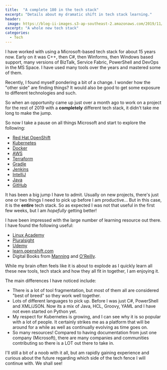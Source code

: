 ```yaml
---
title:  "A complete 180 in the tech stack"
excerpt: "Details about my dramatic shift in tech stack learning."
header:
 image: https://blog-ii-images.s3-ap-southeast-2.amazonaws.com/2019/11/new-tech-stack.jpg
excerpt: "A whole new tech stack"
categories: 
  - Tech
---
```


I have worked with using a Microsoft-based  tech stack for about 15 years now. Early on it was C++, then C#, then Winforms, then Windows based support, many versions of BizTalk, Service Fabric, PowerShell and DevOps in the MS Space. I have used many tools over the years and mastered some of them.

Recently, I found myself pondering a bit of a change. I wonder how the "other side" are finding things? It would also be good to get some exposure to different technologies and such.

So when an opportunity came up just over a month ago to work on a project for the rest of 2019 with a **completely** different tech stack, it didn't take me long to make the jump.

So now I take a pause on all things Microsoft and start to explore the following:

* [Red Hat OpenShift](https://www.openshift.com/)
* [Kubernetes](https://kubernetes.io/)
* [Docker](https://www.docker.com/)
* [AWS](https://aws.amazon.com/)
* [Terraform](https://www.terraform.io/)
* [Gradle](https://gradle.org/)
* [Jenkins](https://jenkins.io/)
* [IntelliJ](https://www.jetbrains.com/idea/)
* [Java](https://www.java.com/en/)
* [GitHub](https://www.github.com)

It has been a big jump I have to admit. Usually on new projects, there's just one or two things I need to pick up before I am productive... But in this case, it is the **entire** tech stack. So as expected I was not that useful in the first few weeks, but I am *hopefully* getting better!

I have been impressed with the large number of learning resource out there. I have found the following useful:

* [Linux Academy](https://linuxacademy.com/)
* [Pluralsight](https://app.pluralsight.com/library/)
* [Udemy](https://www.udemy.com/)
* [learn.openshift.com](https://learn.openshift.com)
* Digital Books from [Manning](https://www.manning.com) and [O'Reilly](http://shop.oreilly.com/).

While my brain often feels like it is about to explode as I quickly learn all these new tools, tech stack and how they all fit in together, I am enjoying it.

The main differences I have noticed include:

* There is a lot of tool fragmentation, but most of them all are considered "best of breed" so they work well together.
* Lots of different languages to pick up. Before I was just C#, PowerShell and XML/JSON. Now its a mix of Java, HCL, Groovy, YAML and I have not even started on Python yet.
* My respect for Kubernetes is growing, and I can see why it is so popular with a lot of people. It certainly strikes me as a platform that will be around for a while as well as continually evolving as time goes on.
* So many resources! Compared to having documentation from just one company (Microsoft), there are many companies and communities contributing so there is a LOT out there to take in.

I'll still a bit of a noob with it all, but am rapidly gaining experience and curious about the future regarding which side of the tech fence I will continue with. We shall see!